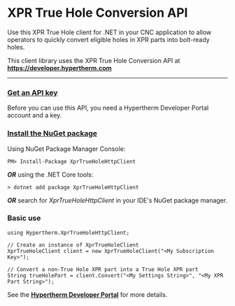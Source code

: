 # XPR True Hole Conversion API

Use this XPR True Hole client for .NET in your CNC application to allow operators to quickly convert eligible holes in XPR parts into bolt-ready holes.

This client library uses the XPR True Hole Conversion API at **https://developer.hypertherm.com** 

-------------

### [Get an API key](https://developer.hypertherm.com/get-api-key)
Before you can use this API, you need a Hypertherm Developer Portal account and a key.


### [Install the NuGet package](https://www.nuget.org/packages/XprTrueHoleHttpClient/)
Using NuGet Package Manager Console:
```
PM> Install-Package XprTrueHoleHttpClient
```

_**OR**_ using the .NET Core tools:
```
> dotnet add package XprTrueHoleHttpClient
```

_**OR**_ search for *XprTrueHoleHttpClient* in your IDE's NuGet package manager.


### Basic use
```
using Hypertherm.XprTrueHoleHttpClient;

// Create an instance of XprTrueHoleClient
XprTrueHoleClient client = new XprTrueHoleClient("<My Subscription Key>");

// Convert a non-True Hole XPR part into a True Hole XPR part
String trueHolePart = client.Convert("<My Settings String>", "<My XPR Part String>");
```

See the **[Hypertherm Developer Portal](https://developer.hypertherm.com)** for more details.



